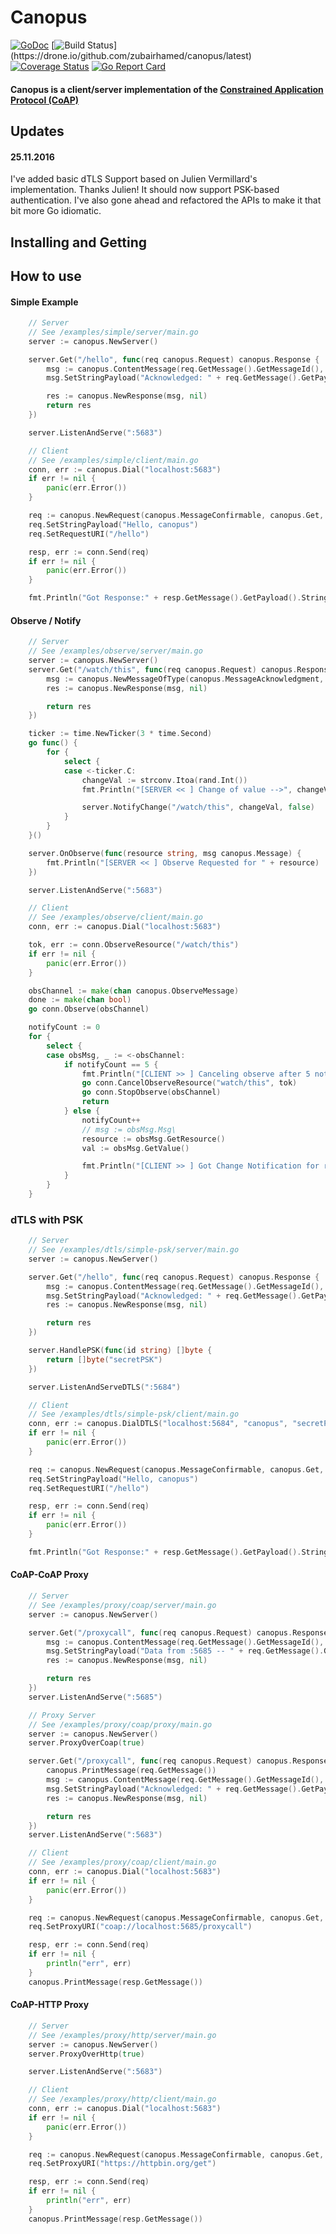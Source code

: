 # Canopus

[![GoDoc](https://godoc.org/github.com/zubairhamed/canopus?status.svg)](https://godoc.org/github.com/zubairhamed/canopus)
[![Build Status](https://drone.io/github.com/zubairhamed/canopus/status.png?)](https://drone.io/github.com/zubairhamed/canopus/latest)
[![Coverage Status](https://coveralls.io/repos/zubairhamed/canopus/badge.svg?branch=master)](https://coveralls.io/r/zubairhamed/canopus?branch=master)
[![Go Report Card](https://goreportcard.com/badge/github.com/zubairhamed/canopus)](https://goreportcard.com/report/github.com/zubairhamed/canopus)

#### Canopus is a client/server implementation of the [Constrained Application Protocol (CoAP)][RFC7252]
[RFC7252]: http://tools.ietf.org/html/rfc7252

## Updates
#### 25.11.2016
I've added basic dTLS Support based on Julien Vermillard's implementation. Thanks Julien! It should now support PSK-based authentication.
I've also gone ahead and refactored the APIs to make it that bit more Go idiomatic.

## Installing and Getting

## How to use

#### Simple Example
```go
	// Server
	// See /examples/simple/server/main.go
	server := canopus.NewServer()

	server.Get("/hello", func(req canopus.Request) canopus.Response {
		msg := canopus.ContentMessage(req.GetMessage().GetMessageId(), canopus.MessageAcknowledgment)
		msg.SetStringPayload("Acknowledged: " + req.GetMessage().GetPayload().String())

		res := canopus.NewResponse(msg, nil)
		return res
	})

	server.ListenAndServe(":5683")

	// Client
	// See /examples/simple/client/main.go
	conn, err := canopus.Dial("localhost:5683")
	if err != nil {
		panic(err.Error())
	}

	req := canopus.NewRequest(canopus.MessageConfirmable, canopus.Get, canopus.GenerateMessageID()).(*canopus.CoapRequest)
	req.SetStringPayload("Hello, canopus")
	req.SetRequestURI("/hello")

	resp, err := conn.Send(req)
	if err != nil {
		panic(err.Error())
	}

	fmt.Println("Got Response:" + resp.GetMessage().GetPayload().String())
```

#### Observe / Notify
```go
	// Server
	// See /examples/observe/server/main.go
	server := canopus.NewServer()
	server.Get("/watch/this", func(req canopus.Request) canopus.Response {
		msg := canopus.NewMessageOfType(canopus.MessageAcknowledgment, req.GetMessage().GetMessageId(), canopus.NewPlainTextPayload("Acknowledged"))
		res := canopus.NewResponse(msg, nil)

		return res
	})

	ticker := time.NewTicker(3 * time.Second)
	go func() {
		for {
			select {
			case <-ticker.C:
				changeVal := strconv.Itoa(rand.Int())
				fmt.Println("[SERVER << ] Change of value -->", changeVal)

				server.NotifyChange("/watch/this", changeVal, false)
			}
		}
	}()

	server.OnObserve(func(resource string, msg canopus.Message) {
		fmt.Println("[SERVER << ] Observe Requested for " + resource)
	})

	server.ListenAndServe(":5683")

	// Client
	// See /examples/observe/client/main.go
	conn, err := canopus.Dial("localhost:5683")

	tok, err := conn.ObserveResource("/watch/this")
	if err != nil {
		panic(err.Error())
	}

	obsChannel := make(chan canopus.ObserveMessage)
	done := make(chan bool)
	go conn.Observe(obsChannel)

	notifyCount := 0
	for {
		select {
		case obsMsg, _ := <-obsChannel:
			if notifyCount == 5 {
				fmt.Println("[CLIENT >> ] Canceling observe after 5 notifications..")
				go conn.CancelObserveResource("watch/this", tok)
				go conn.StopObserve(obsChannel)
				return
			} else {
				notifyCount++
				// msg := obsMsg.Msg\
				resource := obsMsg.GetResource()
				val := obsMsg.GetValue()

				fmt.Println("[CLIENT >> ] Got Change Notification for resource and value: ", notifyCount, resource, val)
			}
		}
	}
```

### dTLS with PSK
```go
	// Server
	// See /examples/dtls/simple-psk/server/main.go
	server := canopus.NewServer()

	server.Get("/hello", func(req canopus.Request) canopus.Response {
		msg := canopus.ContentMessage(req.GetMessage().GetMessageId(), canopus.MessageAcknowledgment)
		msg.SetStringPayload("Acknowledged: " + req.GetMessage().GetPayload().String())
		res := canopus.NewResponse(msg, nil)

		return res
	})

	server.HandlePSK(func(id string) []byte {
		return []byte("secretPSK")
	})

	server.ListenAndServeDTLS(":5684")

	// Client
	// See /examples/dtls/simple-psk/client/main.go
	conn, err := canopus.DialDTLS("localhost:5684", "canopus", "secretPSK")
	if err != nil {
		panic(err.Error())
	}

	req := canopus.NewRequest(canopus.MessageConfirmable, canopus.Get, canopus.GenerateMessageID())
	req.SetStringPayload("Hello, canopus")
	req.SetRequestURI("/hello")

	resp, err := conn.Send(req)
	if err != nil {
		panic(err.Error())
	}

	fmt.Println("Got Response:" + resp.GetMessage().GetPayload().String())
```

#### CoAP-CoAP Proxy
```go
	// Server
	// See /examples/proxy/coap/server/main.go
	server := canopus.NewServer()

	server.Get("/proxycall", func(req canopus.Request) canopus.Response {
		msg := canopus.ContentMessage(req.GetMessage().GetMessageId(), canopus.MessageAcknowledgment)
		msg.SetStringPayload("Data from :5685 -- " + req.GetMessage().GetPayload().String())
		res := canopus.NewResponse(msg, nil)

		return res
	})
	server.ListenAndServe(":5685")

	// Proxy Server
	// See /examples/proxy/coap/proxy/main.go
	server := canopus.NewServer()
	server.ProxyOverCoap(true)

	server.Get("/proxycall", func(req canopus.Request) canopus.Response {
		canopus.PrintMessage(req.GetMessage())
		msg := canopus.ContentMessage(req.GetMessage().GetMessageId(), canopus.MessageAcknowledgment)
		msg.SetStringPayload("Acknowledged: " + req.GetMessage().GetPayload().String())
		res := canopus.NewResponse(msg, nil)

		return res
	})
	server.ListenAndServe(":5683")

	// Client
	// See /examples/proxy/coap/client/main.go
	conn, err := canopus.Dial("localhost:5683")
	if err != nil {
		panic(err.Error())
	}

	req := canopus.NewRequest(canopus.MessageConfirmable, canopus.Get, canopus.GenerateMessageID())
	req.SetProxyURI("coap://localhost:5685/proxycall")

	resp, err := conn.Send(req)
	if err != nil {
		println("err", err)
	}
	canopus.PrintMessage(resp.GetMessage())
```

#### CoAP-HTTP Proxy
```go
	// Server
	// See /examples/proxy/http/server/main.go
	server := canopus.NewServer()
	server.ProxyOverHttp(true)

	server.ListenAndServe(":5683")

	// Client
	// See /examples/proxy/http/client/main.go
	conn, err := canopus.Dial("localhost:5683")
	if err != nil {
		panic(err.Error())
	}

	req := canopus.NewRequest(canopus.MessageConfirmable, canopus.Get, canopus.GenerateMessageID())
	req.SetProxyURI("https://httpbin.org/get")

	resp, err := conn.Send(req)
	if err != nil {
		println("err", err)
	}
	canopus.PrintMessage(resp.GetMessage())
```
